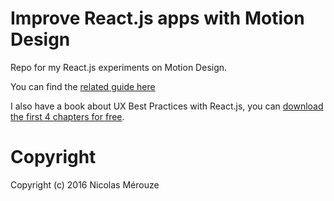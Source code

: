 # Improve React.js apps with Motion Design

Repo for my React.js experiments on Motion Design.

You can find the [related guide here](https://www.nicolasmerouze.com/improve-reactjs-apps-motion-design/)

I also have a book about UX Best Practices with React.js, you can [download the first 4 chapters for free](https://www.nicolasmerouze.com/ux-react-book).

# Copyright

Copyright (c) 2016 Nicolas Mérouze
